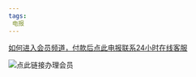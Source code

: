 ```yaml
---
tags:
 电报
---
```

[如何进入会员频道，付款后点此电报联系24小时在线客服](https://t.me/mtxqt)


![点此链接办理会员](https://jxqt.github.io/D9C5EC0C-B243-4FAA-8126-9C1B01C37367.jpeg)
